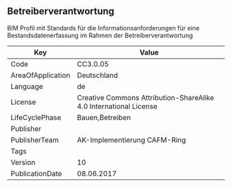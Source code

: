 ## Betreiberverantwortung
BIM Profil mit Standards für die Informationsanforderungen für eine Bestandsdatenerfassung im Rahmen der Betreiberverantwortung

Key | Value |
--|--|
Code | CC3.0.05 |  
AreaOfApplication | Deutschland |  
Language | de |  
License | Creative Commons Attribution-ShareAlike 4.0 International License |  
LifeCyclePhase | Bauen,Betreiben |  
Publisher | []() |  
PublisherTeam | AK-Implementierung CAFM-Ring |  
Tags |  |  
Version | 10 |  
PublicationDate | 08.06.2017 |  
